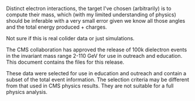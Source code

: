 Distinct electron interactions, the target I've chosen (arbitrarily) is to compute their mass, which (with my limited understanding of physics) should be inferable with a very small error given we know all those angles and the total energy produced + charges.

Not sure if this is real colider data or just simulations.

The CMS collaboration has approved the release of 100k dielectron events in the invariant mass range 2-110 GeV for use in outreach and education. This document contains the files for this release.

These data were selected for use in education and outreach and contain a subset of the total event information. The selection criteria may be different from that used in CMS physics results. They are not suitable for a full physics analysis.